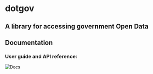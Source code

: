# dotgov

## A library for accessing government Open Data

## Documentation

### User guide and API reference:

[![Docs](https://img.shields.io/badge/docs-mkdocs--material-blue)](https://munozbravo.github.io/dotgov/)
